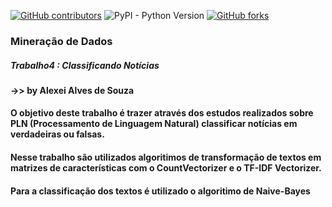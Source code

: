 [![GitHub contributors](https://img.shields.io/github/contributors/AlexeiAS/AulasVC?color=green)](https://github.com/AlexeiAS/AulasVC/graphs/contributors)
![PyPI - Python Version](https://img.shields.io/pypi/pyversions/Django?color=green)
[![GitHub forks](https://img.shields.io/github/forks/AlexeiAS/AulasVC?logoColor=green&style=social)](https://github.com/AlexeiAS/AulasVC/network/members)


### Mineração de Dados 
##### Trabalho4 : Classificando Notícias
#### ->> by Alexei Alves de Souza

#### O objetivo deste trabalho é trazer através dos estudos realizados sobre PLN (Processamento de Linguagem Natural) classificar notícias em verdadeiras ou falsas.
#### Nesse trabalho são utilizados algoritimos de transformação de textos em matrizes de características com o CountVectorizer e o TF-IDF Vectorizer.
#### Para a classificação dos textos é utilizado o algoritimo de Naive-Bayes
